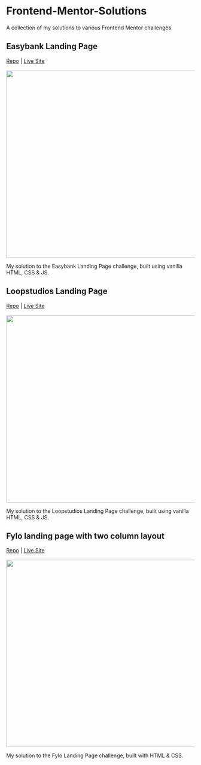 # Frontend-Mentor-Solutions
A collection of my solutions to various Frontend Mentor challenges.

## Easybank Landing Page
[Repo](https://github.com/matthew-io/frontendmentor-easybank)  | [Live Site](https://lucid-minsky-7ed414.netlify.app/)
</br>
</br>
<img src="https://i.gyazo.com/fab63e4ab06e55ae318bd1576c3319d0.png" width="850" height="500">


My solution to the Easybank Landing Page challenge, built using vanilla HTML, CSS & JS.

## Loopstudios Landing Page
[Repo](https://github.com/matthew-io/frontendmentor-loopstudios) | [Live Site](https://objective-williams-a1e086.netlify.app/) 
</br>
</br>
<img src="https://i.gyazo.com/939d700d6b44e2f7e4eb6e44c5f08a89.jpg" width="750" height="500">

My solution to the Loopstudios Landing Page challenge, built using vanilla HTML, CSS & JS.

## Fylo landing page with two column layout
[Repo](https://github.com/matthew-io/frontendmentor-fylo) | [Live Site](https://wonderful-cray-2b6012.netlify.app/)
</br>
</br>
<img src="https://i.gyazo.com/32fc138382a8b2a6afb9ce4883c03285.png" width="750" height="500">

My solution to the Fylo Landing Page challenge, built with HTML & CSS.
